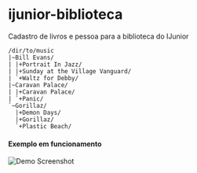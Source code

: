 # ijunior-biblioteca
Cadastro de livros e pessoa para a biblioteca do IJunior


    /dir/to/music
    |~Bill Evans/
    | |+Portrait In Jazz/
    | |+Sunday at the Village Vanguard/
    | `+Waltz for Debby/
    |~Caravan Palace/
    | |+Caravan Palace/
    | `+Panic/
    `~Gorillaz/
      |+Demon Days/
      |+Gorillaz/
      `+Plastic Beach/

#### Exemplo em funcionamento
![Demo Screenshot](http://i.imgur.com/Fs9Idk2.png)
